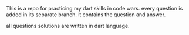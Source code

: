 This is a repo for  practicing  my dart skills in code wars. every question is added in  its separate branch.  it contains the question and answer.

all questions solutions are written in dart language.

